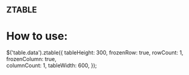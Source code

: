 ZTABLE
------

How to use:
===========

$('table.data').ztable({
	tableHeight:			300,
	frozenRow:				true,
	rowCount:				1,
	frozenColumn:			true,	
	columnCount:			1,
	tableWidth:				600,
});

